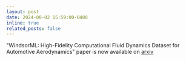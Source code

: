 ```yaml
---
layout: post
date: 2024-08-02 15:59:00-0400
inline: true
related_posts: false
---
```


"WindsorML: High-Fidelity Computational Fluid Dynamics Dataset for Automotive Aerodynamics" paper is now available on [arxiv](https://arxiv.org/abs/2407.19320)
